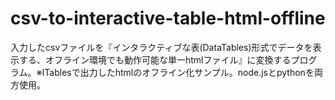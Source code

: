 # csv-to-interactive-table-html-offline
入力したcsvファイルを『インタラクティブな表(DataTables)形式でデータを表示する、オフライン環境でも動作可能な単一htmlファイル』に変換するプログラム。※ITablesで出力したhtmlのオフライン化サンプル。node.jsとpythonを両方使用。
